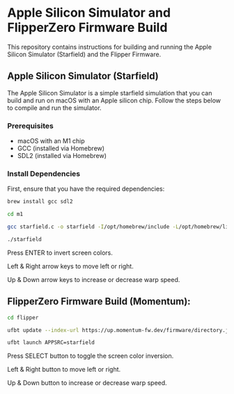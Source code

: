 # Apple Silicon Simulator and FlipperZero Firmware Build

This repository contains instructions for building and running the Apple Silicon Simulator (Starfield) and the Flipper Firmware.

## Apple Silicon Simulator (Starfield)

The Apple Silicon Simulator is a simple starfield simulation that you can build and run on macOS with an Apple silicon chip. Follow the steps below to compile and run the simulator.

### Prerequisites

- macOS with an M1 chip
- GCC (installed via Homebrew)
- SDL2 (installed via Homebrew)

### Install Dependencies

First, ensure that you have the required dependencies:

```bash
brew install gcc sdl2

cd m1

gcc starfield.c -o starfield -I/opt/homebrew/include -L/opt/homebrew/lib -lSDL2 -lm

./starfield
```

Press ENTER to invert screen colors.

Left & Right arrow keys to move left or right.

Up & Down arrow keys to increase or decrease warp speed.


## FlipperZero Firmware Build (Momentum):

```bash
cd flipper

ufbt update --index-url https://up.momentum-fw.dev/firmware/directory.json

ufbt launch APPSRC=starfield
```

Press SELECT button to toggle the screen color inversion.

Left & Right button to move left or right.

Up & Down button to increase or decrease warp speed.

